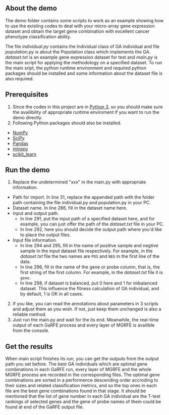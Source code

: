 ## About the demo

The demo folder contains some scripts to work as an example showing how to use the existing codes to deal with your micro-array gene expression dataset and obtain the target gene combination with excellent cancer phenotype classification ability.

The file *individual.py* contains the Individual class of GA individual and file *population.py* is about the Popolation class which implements the GA. *dataset.txt* is an example gene expression dataset for test and *main.py* is the main script for applying the methodology on a specified dataset.
To run the main sript, the python runtime environment and required python packages should be installed and some information about the dataset file is also required. 

## Prerequisites

1. Since the codes in this project are in [Python 3](https://www.python.org/downloads/), so you should make sure the availibility of appropriate runtime enviroment if you want to run the demo directly.
2. Following Python packages should also be installed.
  - [NumPy](http://www.numpy.org/)
  - [SciPy](https://www.scipy.org/)
  - [Pandas](http://pandas.pydata.org/)
  - [minepy](https://pypi.python.org/pypi/minepy)
  - [scikit_learn](http://scikit-learn.org/stable/)
  
## Run the demo

1. Replace the undetermined "xxx" in the main.py with appropriate information.
  * Path for import. In line 31, replace the appended path with the folder path containing the file individual.py and population.py in your PC.
  * Dataset name. In line 286, fill in the dataset name here.
  * Input and output path.
    - In line 291, put the input path of a specified dataset here, and for example, you can just offer the path of the *dataset.txt* file in your PC.
    - In line 292, here you should decide the output path where you'd like to place the output files.
  * Input file information. 
    - In line 294 and 295, fill in the name of positive sample and negtive sample in the input dataset file respectively. For example, in the *dataset.txt* file the two names are `POS` and `NEG` in the first line of the data.
    - In line 296, fill in the name of the gene or probe column, that is, the first string of the first column. For example, in the *dataset.txt* file it is `gene`.
    - In line 298, if dataset is balanced, put 0 here and 1 for imbalanced dataset. This influence the fitness calculation of GA individual, and by default, 1 is OK in all cases.
2. If you like, you can read the annotations about parameters in 3 scripts and adjust them as you wish. If not, just keep them unchanged is also a reliable method.
3. Just run the main.py and wait for the its end. Meanwhile, the real-time output of each GaRFE process and every layer of MGRFE is availible from the console.

## Get the results 
When main script finishes its run, you can get the outputs from the output path you set before. The best GA individuals which are optimal gene combinations in each GaRFE run, every layer of MGRFE and the whole MGRFE process are recorded in the corresponding files. The optimal gene combinations are sorted in a performence descending order accroding to their sizes and related classification metrics, and so the top ones in each file are the best gene combinations found in that stage. It should be mentioned that the list of gene number in each GA individual are the T-test rankings of selected genes and the gene of probe names of them could be found at end of the GaRFE output file.
